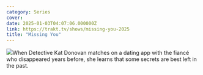 ```yaml
---
category: Series
cover: 
date: 2025-01-03T04:07:06.000000Z
link: https://trakt.tv/shows/missing-you-2025
title: "Missing You"
---
```


![](https://walter-r2.trakt.tv/images/shows/000/220/845/fanarts/thumb/6c698602e0.jpg)When Detective Kat Donovan matches on a dating app with the fiancé who disappeared years before, she learns that some secrets are best left in the past.